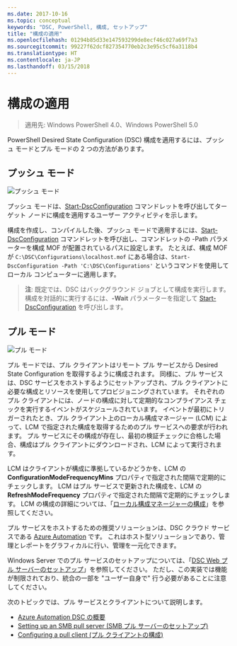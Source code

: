 ```yaml
---
ms.date: 2017-10-16
ms.topic: conceptual
keywords: "DSC, PowerShell, 構成, セットアップ"
title: "構成の適用"
ms.openlocfilehash: 01294b85d33e147593299de8ecf46c027a69f7a3
ms.sourcegitcommit: 99227f62dcf827354770eb2c3e95c5cf6a3118b4
ms.translationtype: HT
ms.contentlocale: ja-JP
ms.lasthandoff: 03/15/2018
---
```

# <a name="enacting-configurations"></a>構成の適用

>適用先: Windows PowerShell 4.0、Windows PowerShell 5.0

PowerShell Desired State Configuration (DSC) 構成を適用するには、プッシュ モードとプル モードの 2 つの方法があります。

## <a name="push-mode"></a>プッシュ モード

![プッシュ モード](images/pushModel.png "プッシュ モードのしくみ")

プッシュ モードは、[Start-DscConfiguration](https://technet.microsoft.com/library/dn521623.aspx) コマンドレットを呼び出してターゲット ノードに構成を適用するユーザー アクティビティを示します。

構成を作成し、コンパイルした後、プッシュ モードで適用するには、[Start-DscConfiguration](https://technet.microsoft.com/library/dn521623.aspx) コマンドレットを呼び出し、コマンドレットの -Path パラメーターを構成 MOF が配置されているパスに設定します。
たとえば、構成 MOF が `C:\DSC\Configurations\localhost.mof` にある場合は、`Start-DscConfiguration -Path 'C:\DSC\Configurations'` というコマンドを使用してローカル コンピューターに適用します。

> __注__: 既定では、DSC はバックグラウンド ジョブとして構成を実行します。 構成を対話的に実行するには、__-Wait__ パラメーターを指定して [Start-DscConfiguration](https://technet.microsoft.com/library/dn521623.aspx) を呼び出します。

## <a name="pull-mode"></a>プル モード

![プル モード](images/pullModel.png "プル モードのしくみ")

プル モードでは、プル クライアントはリモート プル サービスから Desired State Configuration を取得するように構成されます。
同様に、プル サービスは、DSC サービスをホストするようにセットアップされ、プル クライアントに必要な構成とリソースを使用してプロビジョニングされています。
それぞれのプル クライアントには、ノードの構成に対して定期的なコンプライアンス チェックを実行するイベントがスケジュールされています。
イベントが最初にトリガーされたとき、プル クライアント上のローカル構成マネージャー (LCM) によって、LCM で指定された構成を取得するためのプル サービスへの要求が行われます。
プル サービスにその構成が存在し、最初の検証チェックに合格した場合、構成はプル クライアントにダウンロードされ、LCM によって実行されます。

LCM はクライアントが構成に準拠しているかどうかを、LCM の **ConfigurationModeFrequencyMins** プロパティで指定された間隔で定期的にチェックします。
LCM はプル サービスで更新された構成を、LCM の **RefreshModeFrequency** プロパティで指定された間隔で定期的にチェックします。
LCM の構成の詳細については、「[ローカル構成マネージャーの構成](metaConfig.md)」を参照してください。

プル サービスをホストするための推奨ソリューションは、DSC クラウド サービスである [Azure Automation](https://azure.microsoft.com/services/automation/) です。
これはホスト型ソリューションであり、管理とレポートをグラフィカルに行い、管理を一元化できます。

Windows Server でのプル サービスのセットアップについては、「[DSC Web プル サーバーのセットアップ](pullServer.md)」を参照してください。
ただし、この実装では機能が制限されており、統合の一部を "ユーザー自身で" 行う必要があることに注意してください。

次のトピックでは、プル サービスとクライアントについて説明します。

- [Azure Automation DSC の概要](https://docs.microsoft.com/en-us/azure/automation/automation-dsc-overview)
- [Setting up an SMB pull server (SMB プル サーバーのセットアップ)](pullServerSMB.md)
- [Configuring a pull client (プル クライアントの構成)](pullClientConfigID.md)
